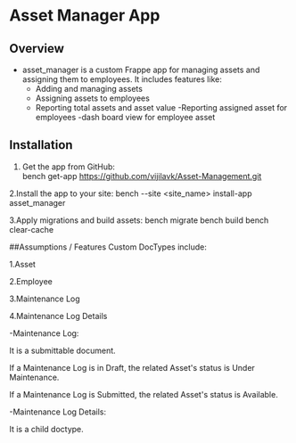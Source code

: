 # Asset Manager App

## Overview

- asset_manager is a custom Frappe app for managing assets and assigning them to employees. It includes features like:  
  - Adding and managing assets  
  - Assigning assets to employees  
  - Reporting total assets and asset value
  -Reporting assigned asset for employees
-dash board view for employee asset 

## Installation

1. Get the app from GitHub:  
bench get-app https://github.com/vijilavk/Asset-Management.git

2.Install the app to your site:
bench --site <site_name> install-app asset_manager

3.Apply migrations and build assets:
bench migrate
bench build
bench clear-cache

##Assumptions / Features
Custom DocTypes include:

1.Asset

2.Employee

3.Maintenance Log

4.Maintenance Log Details

-Maintenance Log:

It is a submittable document.

If a Maintenance Log is in Draft, the related Asset's status is Under Maintenance.

If a Maintenance Log is Submitted, the related Asset's status is Available.

-Maintenance Log Details:

It is a child doctype.
